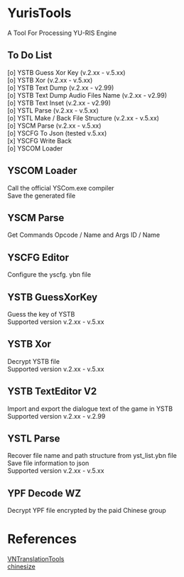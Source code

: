 # YurisTools
A Tool For Processing YU-RIS Engine  
## To Do List
[o] YSTB Guess Xor Key (v.2.xx - v.5.xx)   
[o] YSTB Xor (v.2.xx - v.5.xx)  
[o] YSTB Text Dump (v.2.xx - v2.99)  
[o] YSTB Text Dump Audio Files Name (v.2.xx - v2.99)  
[o] YSTB Text Inset (v.2.xx - v2.99)  
[o] YSTL Parse (v.2.xx - v.5.xx)  
[o] YSTL Make / Back File Structure (v.2.xx - v.5.xx)  
[o] YSCM Parse (v.2.xx - v.5.xx)  
[o] YSCFG To Json (tested v.5.xx)   
[x] YSCFG Write Back  
[o] YSCOM Loader

## YSCOM Loader
Call the official YSCom.exe compiler  
Save the generated file  

## YSCM Parse
Get Commands Opcode / Name and Args ID / Name

## YSCFG Editor
Configure the yscfg. ybn file  

## YSTB GuessXorKey
Guess the key of YSTB  
Supported version v.2.xx - v.5.xx  

## YSTB Xor
Decrypt YSTB file  
Supported version v.2.xx - v.5.xx  

## YSTB TextEditor V2
Import and export the dialogue text of the game in YSTB  
Supported version v.2.xx - v.2.99 

## YSTL Parse
Recover file name and path structure from yst_list.ybn file  
Save file information to json  
Supported version v.2.xx - v.5.xx  

## YPF Decode WZ
Decrypt YPF file encrypted by the paid Chinese group  

# References
[VNTranslationTools](https://github.com/arcusmaximus/VNTranslationTools)  
[chinesize](https://github.com/regomne/chinesize)

